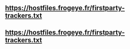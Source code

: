 ## https://hostfiles.frogeye.fr/firstparty-trackers.txt
## https://hostfiles.frogeye.fr/firstparty-trackers.txt
